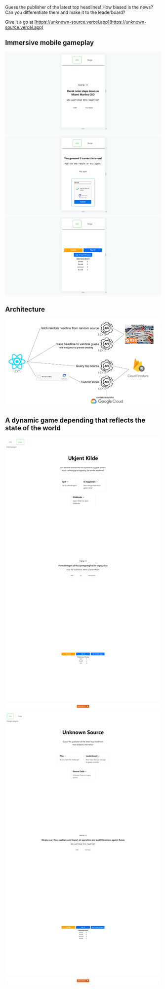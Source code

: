 Guess the publisher of the latest top headlines! How biased is the news? Can you differentiate them and make it to the leaderboard?

Give it a go at [https://unknown-source.vercel.app](https://unknown-source.vercel.app)

## Immersive mobile gameplay
![screenshot_mobile_gameplay](readme_images/screenshot_mobile_gameplay.png?raw=true)
![screenshot_mobile_result](readme_images/screenshot_mobile_result.png?raw=true)
![screenshot_mobile_scoreboard](readme_images/screenshot_mobile_scoreboard.png?raw=true)

## Architecture
![architecture](readme_images/architecture.png?raw=true)

## A dynamic game depending that reflects the state of the world
![screenshot_category_norge](readme_images/screenshot_category_norge.png?raw=true)
![screenshot_category_usa](readme_images/screenshot_category_usa.png?raw=true)

<!-- https://www.google.com/recaptcha/admin/site/511816754 -->
